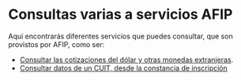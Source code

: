 # Consultas varias a servicios AFIP

Aquí encontrarás diferentes servicios que puedes consultar, que son provistos por AFIP, como ser:

* [Consultar las cotizaciones del dólar y otras monedas extranjeras](cotizacion-monedas-afip.md).
* [Consultar datos de un CUIT, desde la constancia de inscripción](api-factura-electronica-afip-clientes-consultar-cuit-en-constancia-de-inscripcion.md)
